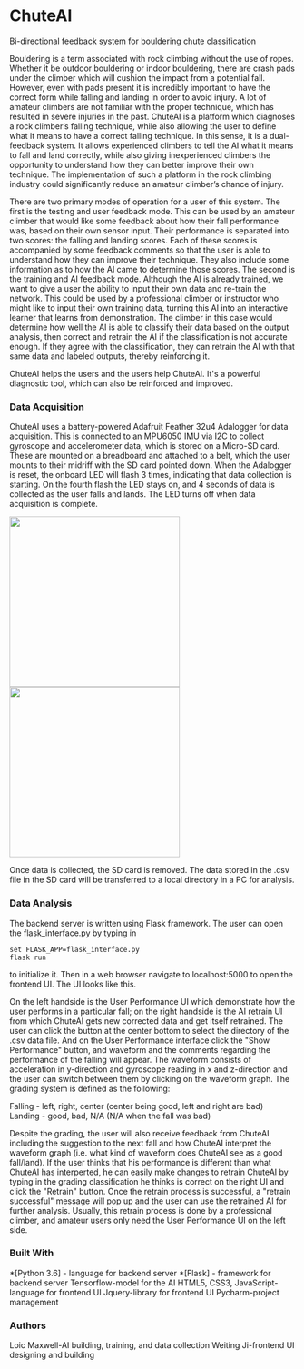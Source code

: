# ChuteAI
Bi-directional feedback system for bouldering chute classification

Bouldering is a term associated with rock climbing without the use of ropes. Whether it be outdoor bouldering or indoor bouldering, there are crash pads under the climber which will cushion the impact from a potential fall. However, even with pads present it is incredibly important to have the correct form while falling and landing in order to avoid injury. A lot of amateur climbers are not familiar with the proper technique, which has resulted in severe injuries in the past. ChuteAI is a platform which diagnoses a rock climber’s falling technique, while also allowing the user to define what it means to have a correct falling technique. In this sense, it is a dual-feedback system. It allows experienced climbers to tell the AI what it means to fall and land correctly, while also giving inexperienced climbers the opportunity to understand how they can better improve their own technique. The implementation of such a platform in the rock climbing industry could significantly reduce an amateur climber’s chance of injury.

There are two primary modes of operation for a user of this system. The first is the testing and user feedback mode. This can be used by an amateur climber that would like some feedback about how their fall performance was, based on their own sensor input. Their performance is separated into two scores: the falling and landing scores. Each of these scores is accompanied by some feedback comments so that the user is able to understand how they can improve their technique. They also include some information as to how the AI came to determine those scores. The second is the training and AI feedback mode. Although the AI is already trained, we want to give a user the ability to input their own data and re-train the network. This could be used by a professional climber or instructor who might like to input their own training data, turning this AI into an interactive learner that learns from demonstration. The climber in this case would determine how well the AI is able to classify their data based on the output analysis, then correct and retrain the AI if the classification is not accurate enough. If they agree with the classification, they can retrain the AI with that same data and labeled outputs, thereby reinforcing it.

ChuteAI helps the users and the users help ChuteAI. It's a powerful diagnostic tool, which can also be reinforced and improved.


### Data Acquisition

ChuteAI uses a battery-powered Adafruit Feather 32u4 Adalogger for data acquisition. This is connected to an MPU6050 IMU via I2C to collect gyroscope and accelerometer data, which is stored on a Micro-SD card. These are mounted on a breadboard and attached to a belt, which the user mounts to their midriff with the SD card pointed down. When the Adalogger is reset, the onboard LED will flash 3 times, indicating that data collection is starting. On the fourth flash the LED stays on, and 4 seconds of data is collected as the user falls and lands. The LED turns off when data acquisition is complete.

<img src="https://github.com/loicmaxwell17/ChuteAI/blob/master/Images/IMG_5147.JPG" width="300"/>
<img src="https://github.com/loicmaxwell17/ChuteAI/blob/master/Images/IMG_5148.JPG" width="300"/>

Once data is collected, the SD card is removed. The data stored in the .csv file in the SD card will be transferred to a local directory in a PC for analysis.

### Data Analysis

The backend server is written using Flask framework. The user can open the flask_interface.py by typing in 
    
    set FLASK_APP=flask_interface.py
    flask run

to initialize it. Then in a web browser navigate to localhost:5000 to open the frontend UI. The UI looks like this.


On the left handside is the User Performance UI which demonstrate how the user performs in a particular fall; on the right handside is the AI retrain UI from which ChuteAI gets new corrected data and get itself retrained. The user can click the button at the center bottom to select the directory of the .csv data file. And on the User Performance interface click the "Show Performance" button, and waveform and the comments regarding the performance of the falling will appear. The waveform consists of acceleration in y-direction and gyroscope reading in x and z-direction and the user can switch between them by clicking on the waveform graph. The grading system is defined as the following:
    
   Falling - left, right, center (center being good, left and right are bad)
   Landing - good, bad, N/A (N/A when the fall was bad)
   
Despite the grading, the user will also receive feedback from ChuteAI including the suggestion to the next fall and how ChuteAI interpret the waveform graph (i.e. what kind of waveform does ChuteAI see as a good fall/land). If the user thinks that his performance is different than what ChuteAI has interperted, he can easily make changes to retrain ChuteAI by typing in the grading classification he thinks is correct on the right UI and click the "Retrain" button. Once the retrain process is successful, a "retrain successful" message will pop up and the user can use the retrained AI for further analysis. Usually, this retrain process is done by a professional climber, and amateur users only need the User Performance UI on the left side.

### Built With

*[Python 3.6] - language for backend server
*[Flask] - framework for backend server
Tensorflow-model for the AI
HTML5, CSS3, JavaScript-language for frontend UI
Jquery-library for frontend UI
Pycharm-project management

### Authors

Loic Maxwell-AI building, training, and data collection
Weiting Ji-frontend UI designing and building
